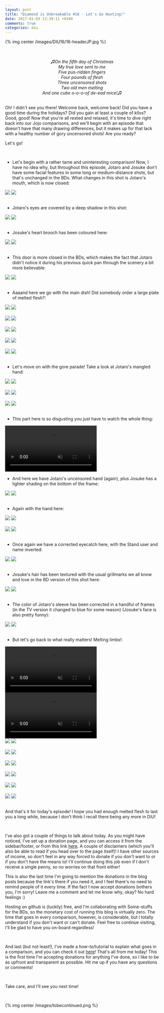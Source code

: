 ```yaml
---
layout: post
title: "Diamond is Unbreakable #16 - Let's Go Hunting!"
date: 2017-01-03 13:39:11 +0100
comments: true
categories: diu
---
```


{% img center /images/DIU16/16-headerJP.jpg %}
<!-- more -->

<br>
<br>

<div align="center"><em>♫On the fifth day of Christmas<br>
My true love sent to me<br>
Five pus-ridden fingers<br>
Four pounds of flesh<br>
Three uncensored shots<br>
Two old men melting<br>
And one cube o-o-o-of de-ead mice!♫</em><br><br></div>

Oh! I didn't see you there! Welcome back, welcome back! Did you have a good time during the holidays? Did you gain at least a couple of kilos? Good, good! Now that you're all rested and relaxed, it's time to dive right back into our Jojo comparisons, and we'll begin with an episode that doesn't have that many drawing differences, but it makes up for that lack with a healthy number of gory uncensored shots! Are you ready?

Let's go!

<br>

- Let's begin with a rather tame and uninteresting comparison! Now, I have no idea why, but throughout this episode, Jotaro and Josuke don't have some facial features in some long or medium-distance shots, but that's unchanged in the BDs. What changes in this shot is Jotaro's mouth, which is now closed:

<div id="container1" class="twentytwenty-container">
 <img src="./../images/DIU16/tv-06135.jpg" />
 <img src="./../images/DIU16/bd-06135.jpg" />
</div>

<br>

- Jotaro's eyes are covered by a deep shadow in this shot:

<div id="container1" class="twentytwenty-container">
 <img src="./../images/DIU16/tv-07330.jpg" />
 <img src="./../images/DIU16/bd-07330.jpg" />
</div>

<br>

- Josuke's heart brooch has been coloured here:

<div id="container1" class="twentytwenty-container">
 <img src="./../images/DIU16/tv-08885.jpg" />
 <img src="./../images/DIU16/bd-08885.jpg" />
</div>

<br>

- This door is more closed in the BDs, which makes the fact that Jotaro didn't notice it during his previous quick pan through the scenery a bit more believable:

<div id="container1" class="twentytwenty-container">
 <img src="./../images/DIU16/tv-09200.jpg" />
 <img src="./../images/DIU16/bd-09200.jpg" />
</div>

<br>

- Aaaand here we go with the main dish! Did somebody order a large plate of melted flesh?:

<div id="container1" class="twentytwenty-container">
 <img src="./../images/DIU16/tv-11950.jpg" />
 <img src="./../images/DIU16/bd-11950.jpg" />
</div>

<br>

<div id="container1" class="twentytwenty-container">
 <img src="./../images/DIU16/tv-12020.jpg" />
 <img src="./../images/DIU16/bd-12020.jpg" />
</div>

<br>

<div id="container1" class="twentytwenty-container">
 <img src="./../images/DIU16/tv-12790.jpg" />
 <img src="./../images/DIU16/bd-12790.jpg" />
</div>

<br>

<div id="container1" class="twentytwenty-container">
 <img src="./../images/DIU16/tv-13570.jpg" />
 <img src="./../images/DIU16/bd-13570.jpg" />
</div>

<br>

<div id="container1" class="twentytwenty-container">
 <img src="./../images/DIU16/tv-15975.jpg" />
 <img src="./../images/DIU16/bd-15975.jpg" />
</div>

<br>

- Let's move on with the gore parade! Take a look at Jotaro's mangled hand:

<div id="container1" class="twentytwenty-container">
 <img src="./../images/DIU16/tv-16200.jpg" />
 <img src="./../images/DIU16/bd-16200.jpg" />
</div>

<br>

<div id="container1" class="twentytwenty-container">
 <img src="./../images/DIU16/tv-16205.jpg" />
 <img src="./../images/DIU16/bd-16205.jpg" />
</div>

<br>

<div id="container1" class="twentytwenty-container">
 <img src="./../images/DIU16/tv-16300.jpg" />
 <img src="./../images/DIU16/bd-16300.jpg" />
</div>

<br>

- This part here is so disgusting you just have to watch the whole thing:

<video class='center' muted nocontrols autoplay playsinline loop preload='auto'>
  <source src="./../videos/DIU16/01 - melting hand.webm" type='video/webm; codecs="vp8, vorbis"'>
  <source src="./../videos/DIU16/01 - melting hand.mp4" type='video/mp4; codecs=avc1.42E01E,mp4a.40.2'>
</video>

- And here we have Jotaro's uncensored hand (again), plus Josuke has a lighter shading on the bottom of the frame:

<div id="container1" class="twentytwenty-container">
 <img src="./../images/DIU16/tv-16970.jpg" />
 <img src="./../images/DIU16/bd-16970.jpg" />
</div>

<br>

- Again with the hand here:

<div id="container1" class="twentytwenty-container">
 <img src="./../images/DIU16/tv-17260.jpg" />
 <img src="./../images/DIU16/bd-17260.jpg" />
</div>

<br>

<div id="container1" class="twentytwenty-container">
 <img src="./../images/DIU16/tv-17400.jpg" />
 <img src="./../images/DIU16/bd-17400.jpg" />
</div>

<br>

- Once again we have a corrected eyecatch here, with the Stand user and name inverted:

<div id="container1" class="twentytwenty-container">
 <img src="./../images/DIU16/tv-17525.jpg" />
 <img src="./../images/DIU16/bd-17525.jpg" />
</div>

<br>

- Josuke's hair has been textured with the usual grillmarks we all know and love in the BD version of this shot here:

<div id="container1" class="twentytwenty-container">
 <img src="./../images/DIU16/tv-18990.jpg" />
 <img src="./../images/DIU16/bd-18990.jpg" />
</div>

<br>

- The color of Jotaro's sleeve has been corrected in a handful of frames (in the TV version it changed to blue for some reason) (Josuke's face is also pretty funny):

<div id="container1" class="twentytwenty-container">
 <img src="./../images/DIU16/tv-21580.jpg" />
 <img src="./../images/DIU16/bd-21580.jpg" />
</div>

<br>

- But let's go back to what really matters! Melting limbs!:

<video class='center' muted nocontrols autoplay playsinline loop preload='auto'>
  <source src="./../videos/DIU16/02 - melting arm.webm" type='video/webm; codecs="vp8, vorbis"'>
  <source src="./../videos/DIU16/02 - melting arm.mp4" type='video/mp4; codecs=avc1.42E01E,mp4a.40.2'>
</video>

<video class='center' muted nocontrols autoplay playsinline loop preload='auto'>
  <source src="./../videos/DIU16/03 - melting leg.webm" type='video/webm; codecs="vp8, vorbis"'>
  <source src="./../videos/DIU16/03 - melting leg.mp4" type='video/mp4; codecs=avc1.42E01E,mp4a.40.2'>
</video>

<div id="container1" class="twentytwenty-container">
 <img src="./../images/DIU16/tv-29435.jpg" />
 <img src="./../images/DIU16/bd-29435.jpg" />
</div>

<br>

<div id="container1" class="twentytwenty-container">
 <img src="./../images/DIU16/tv-29580.jpg" />
 <img src="./../images/DIU16/bd-29580.jpg" />
</div>

<br>

<div id="container1" class="twentytwenty-container">
 <img src="./../images/DIU16/tv-29850.jpg" />
 <img src="./../images/DIU16/bd-29850.jpg" />
</div>

<br>

<div id="container1" class="twentytwenty-container">
 <img src="./../images/DIU16/tv-29900.jpg" />
 <img src="./../images/DIU16/bd-29900.jpg" />
</div>

<br>

<div id="container1" class="twentytwenty-container">
 <img src="./../images/DIU16/tv-30170.jpg" />
 <img src="./../images/DIU16/bd-30170.jpg" />
</div>

<br>

<div id="container1" class="twentytwenty-container">
 <img src="./../images/DIU16/tv-30260.jpg" />
 <img src="./../images/DIU16/bd-30260.jpg" />
</div>

<br>

And that's it for today's episode! I hope you had enough melted flesh to last you a long while, because I don't think I recall there being any more in DiU!

<br>

I've also got a couple of things to talk about today. As you might have noticed, I've set up a donation page, and you can access it from the sidebar/footer, or from this link <a href="/donate/">here</a>. A couple of disclaimers (which you'll also be able to read if you head over to the page itself)! I have other sources of income, so don't feel in any way forced to donate if you don't want to or if you don't have the means to! I'll continue doing this job even if I don't receive a single penny, so no worries on that front either!

This is also the last time I'm going to mention the donations in the blog posts because the link's there if you need it, and I feel there's no need to remind people of it every time. If the fact I now accept donations bothers you, I'm sorry! Leave me a comment and let me know why, okay? No hard feelings :)

Hosting on github is (luckily) free, and I'm collaborating with Some-stuffs for the BDs, so the monetary cost of running this blog is virtually zero. The time that goes in every comparison, however, is considerable, but I totally understand if you don't want or can't donate. Feel free to continue visiting, I'll be glad to have you on-board regardless!

<br>

And last (but not least!), I've made a how-to/tutorial to explain what goes in a comparison, and you can check it out <a href="/how-is-a-comparison-born/">here</a>!
That's all from me today! This is the first time I'm accepting donations for anything I've done, so I like to be as upfront and transparent as possible. Hit me up if you have any questions or comments!

<br>

Take care, and I'll see you next time!

<br>

{% img center /images/tobecontinued.png %}
